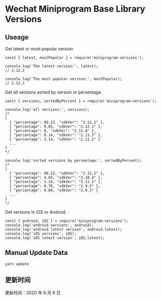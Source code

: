 
# Wechat Miniprogram Base Library Versions

## Useage

Get latest or most popular version:

```;
const { latest, mostPopular } = require('miniprogram-versions');

console.log('The latest version:', latest);
// 2.12.2

console.log('The most popular version:', mostPopular);
// 2.12.2

```

Get all versions sorted by version or persentage.

```
const { versions, sortedByPercent } = require('miniprogram-versions');

console.log('all versions:', versions);
/*
[
  { "percentage": 89.23, "sdkVer": "2.12.2" },
  { "percentage": 0.02, "sdkVer": "2.12.1" },
  { "percentage": 0, "sdkVer": "2.12.0" },
  { "percentage": 0.14, "sdkVer": "2.11.3" },
  { "percentage": 3.14, "sdkVer": "2.11.2" }
  ...
]
*/

console.log('sorted versions by persentage:', sortedByPercent);
/*
[
  { "percentage": 89.23, "sdkVer": "2.12.2" },
  { "percentage": 4.65, "sdkVer": "2.10.4" },
  { "percentage": 3.14, "sdkVer": "2.11.2" },
  { "percentage": 0.76, "sdkVer": "2.9.5" },
  { "percentage": 0.69, "sdkVer": "2.8.3" }
  ...
]
*/
```

Get versions in iOS or Android.

```
const { android, iOS } = require('miniprogram-versions');
console.log('android versions', android);
console.log('android latest version', android.latest);
console.log('iOS versions', iOS);
console.log('iOS latest version', iOS.latest);
```

## Manual Update Data

```
yarn update
```

## 更新时间

更新时间：2020 年 9 月 6 日
